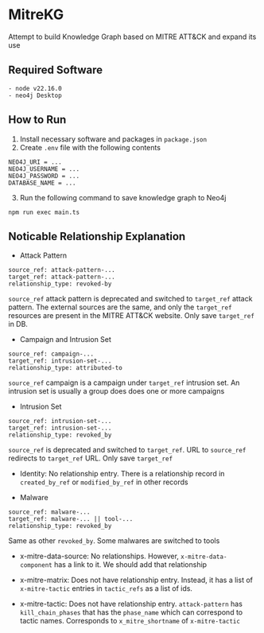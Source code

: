 # MitreKG
Attempt to build Knowledge Graph based on MITRE ATT&amp;CK and expand its use

## Required Software
```
- node v22.16.0
- neo4j Desktop
```

## How to Run
1. Install necessary software and packages in `package.json`
2. Create `.env` file with the following contents
```
NEO4J_URI = ...
NEO4J_USERNAME = ...
NEO4J_PASSWORD = ...
DATABASE_NAME = ...
```
3. Run the following command to save knowledge graph to Neo4j
```
npm run exec main.ts
```

## Noticable Relationship Explanation
- Attack Pattern
```
source_ref: attack-pattern-...
target_ref: attack-pattern-...
relationship_type: revoked-by
```
`source_ref` attack pattern is deprecated and switched to `target_ref` attack pattern. The external sources are the same, and only the `target_ref` resources are present in the MITRE ATT&amp;CK website. Only save `target_ref` in DB.

- Campaign and Intrusion Set
```
source_ref: campaign-...
target_ref: intrusion-set-...
relationship_type: attributed-to
```
`source_ref` campaign is a campaign under `target_ref` intrusion set. An intrusion set is usually a group does does one or more campaigns

- Intrusion Set
```
source_ref: intrusion-set-...
target_ref: intrusion-set-...
relationship_type: revoked_by
```
`source_ref` is deprecated and switched to `target_ref`. URL to `source_ref` redirects to `target_ref` URL. Only save `target_ref`

- Identity: No relationship entry. There is a relationship record in `created_by_ref` or `modified_by_ref` in other records

- Malware
```
source_ref: malware-...
target_ref: malware-... || tool-...
relationship_type: revoked_by
```
Same as other `revoked_by`. Some malwares are switched to tools

- x-mitre-data-source: No relationships. However, `x-mitre-data-component` has a link to it. We should add that relationship

- x-mitre-matrix: Does not have relationship entry. Instead, it has a list of `x-mitre-tactic` entries in `tactic_refs` as a list of ids.

- x-mitre-tactic: Does not have relationship entry. `attack-pattern` has `kill_chain_phases` that has the `phase_name` which can correspond to tactic names. Corresponds to `x_mitre_shortname` of `x-mitre-tactic`